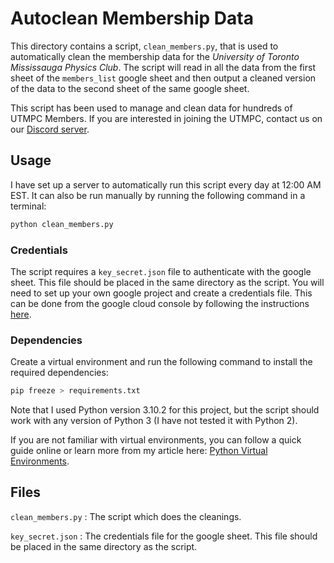 # Autoclean Membership Data
This directory contains a script, `clean_members.py`, that is used to automatically clean the membership data for the *University of Toronto Mississauga Physics Club*. The script will read in all the data from the first sheet of the `members_list` google sheet and then output a cleaned version of the data to the second sheet of the same google sheet.

This script has been used to manage and clean data for hundreds of UTMPC Members. If you are interested in joining the UTMPC, contact us on our [Discord server](https://discord.gg/558RfzrPNj).

## Usage
I have set up a server to automatically run this script every day at 12:00 AM EST. It can also be run manually by running the following command in a terminal:
```bash
python clean_members.py
```

### Credentials
The script requires a `key_secret.json` file to authenticate with the google sheet. This file should be placed in the same directory as the script. You will need to set up your own google project and create a credentials file. This can be done from the google cloud console by following the instructions [here](https://www.youtube.com/watch?v=w533wJuilao).

### Dependencies
Create a virtual environment and run the following command to install the required dependencies:
```bash
pip freeze > requirements.txt
```
Note that I used Python version 3.10.2 for this project, but the script should work with any version of Python 3 (I have not tested it with Python 2).

If you are not familiar with virtual environments, you can follow a quick guide online or learn more from my article here: [Python Virtual Environments](https://medium.com/towardsdev/managing-virtual-environments-with-different-python-interpreters-b997b7bb7254).

## Files

`clean_members.py` : The script which does the cleanings.

`key_secret.json` : The credentials file for the google sheet. This file should be placed in the same directory as the script.
